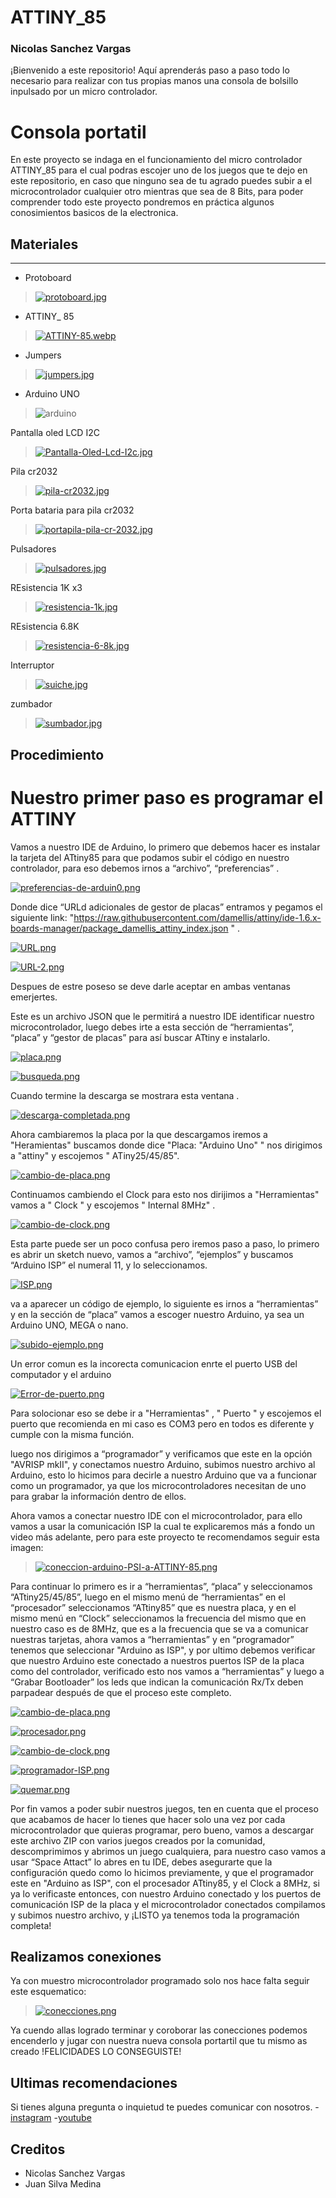 # ATTINY_85

### Nicolas Sanchez Vargas 
¡Bienvenido a este repositorio! Aquí aprenderás paso a paso todo lo necesario para realizar con tus propias manos una consola de bolsillo inpulsado por un micro controlador.


# Consola portatil

En este proyecto se indaga en el funcionamiento del micro controlador ATTINY_85 para el cual podras escojer uno de los juegos que te dejo en este repositorio, en caso que ninguno sea de tu agrado puedes subir a el microcontrolador cualquier otro mientras que sea de 8 Bits, para poder comprender todo este proyecto pondremos en práctica algunos conosimientos basicos de la electronica.

## Materiales
-------------
- Protoboard
>[![protoboard.jpg](https://i.postimg.cc/BnbD4JMd/protoboard.jpg)](https://postimg.cc/w1K3kYKV)

- ATTINY_ 85
>[![ATTINY-85.webp](https://i.postimg.cc/MGyG842C/ATTINY-85.webp)](https://postimg.cc/zLGNCxf7)

- Jumpers
>[![jumpers.jpg](https://i.postimg.cc/fWFQBK1m/jumpers.jpg)](https://postimg.cc/3Wgqwg8x)

- Arduino UNO 
>![arduino](https://user-images.githubusercontent.com/79547422/206583391-c520780f-7c52-415b-9109-3f37045955c3.JPG)

Pantalla oled LCD I2C
>[![Pantalla-Oled-Lcd-I2c.jpg](https://i.postimg.cc/h4JTkDZ6/Pantalla-Oled-Lcd-I2c.jpg)](https://postimg.cc/Hjgr5gg9)

Pila cr2032
>[![pila-cr2032.jpg](https://i.postimg.cc/W3ccsb68/pila-cr2032.jpg)](https://postimg.cc/QBmybDzK)

Porta bataria para pila cr2032
>[![portapila-pila-cr-2032.jpg](https://i.postimg.cc/Nfk64Nzj/portapila-pila-cr-2032.jpg)](https://postimg.cc/bsdSYRP7)

Pulsadores
>[![pulsadores.jpg](https://i.postimg.cc/NfrsvMXy/pulsadores.jpg)](https://postimg.cc/2VrR4C2m)

REsistencia 1K x3
>[![resistencia-1k.jpg](https://i.postimg.cc/g2zGXK5h/resistencia-1k.jpg)](https://postimg.cc/svNkb53f)

REsistencia 6.8K
>[![resistencia-6-8k.jpg](https://i.postimg.cc/hvBkFDRm/resistencia-6-8k.jpg)](https://postimg.cc/34tSmHRr)

Interruptor
>[![suiche.jpg](https://i.postimg.cc/3xcz8CHY/suiche.jpg)](https://postimg.cc/w1DwFNvG)

zumbador
>[![sumbador.jpg](https://i.postimg.cc/YqmdNKcK/sumbador.jpg)](https://postimg.cc/TpfjGsYC)

Procedimiento
-------------

 # Nuestro primer paso es programar el ATTINY

Vamos a nuestro IDE de Arduino, lo primero que debemos hacer es instalar la tarjeta del ATtiny85 para que podamos subir el código en nuestro controlador, para eso debemos irnos a “archivo”, “preferencias” .

[![preferencias-de-arduin0.png](https://i.postimg.cc/bJPZWLcV/preferencias-de-arduin0.png)](https://postimg.cc/nsdVQ4Lq)

Donde dice “URLd adicionales de gestor de placas” entramos y pegamos el siguiente link: "https://raw.githubusercontent.com/damellis/attiny/ide-1.6.x-boards-manager/package_damellis_attiny_index.json " .

[![URL.png](https://i.postimg.cc/fR4D8yhB/URL.png)](https://postimg.cc/zVksBJvg)

[![URL-2.png](https://i.postimg.cc/9fL3HFv3/URL-2.png)](https://postimg.cc/8FfXhDpw)

Despues de estre poseso se deve darle aceptar en ambas ventanas emerjertes.

Este es un archivo JSON que le permitirá a nuestro IDE identificar nuestro microcontrolador, luego debes irte a esta sección de “herramientas”, “placa” y “gestor de placas” para así buscar ATtiny e instalarlo.

[![placa.png](https://i.postimg.cc/FsvQSqbB/placa.png)](https://postimg.cc/0rV3RVBY)

[![busqueda.png](https://i.postimg.cc/RFtj6QWm/busqueda.png)](https://postimg.cc/Ppt60DbV)

Cuando termine la descarga se mostrara esta ventana .

[![descarga-completada.png](https://i.postimg.cc/DwDjr4kw/descarga-completada.png)](https://postimg.cc/BjTBs6nr)


 Ahora cambiaremos la placa por la que descargamos iremos a  "Heramientas" buscamos donde dice "Placa: "Arduino Uno" " nos dirigimos a "attiny" y escojemos " ATiny25/45/85".

 [![cambio-de-placa.png](https://i.postimg.cc/43fvqzC5/cambio-de-placa.png)](https://postimg.cc/v4K66xZg)

Continuamos cambiendo el Clock para esto nos dirijimos a "Herramientas" vamos a " Clock " y escojemos " Internal 8MHz" .

[![cambio-de-clock.png](https://i.postimg.cc/0yQ24QWS/cambio-de-clock.png)](https://postimg.cc/xcw2J0Sj)



Esta parte puede ser un poco confusa pero iremos paso a paso, lo primero es abrir un sketch nuevo, vamos a “archivo”, “ejemplos” y buscamos “Arduino ISP” el numeral 11, y lo seleccionamos.

[![ISP.png](https://i.postimg.cc/nrN5H3KB/ISP.png)](https://postimg.cc/JHcKxc2z)

 va a aparecer un código de ejemplo, lo siguiente es irnos a “herramientas” y en la sección de “placa” vamos a escoger nuestro Arduino, ya sea un Arduino UNO, MEGA o nano.
 
 [![subido-ejemplo.png](https://i.postimg.cc/SsPqM77N/subido-ejemplo.png)](https://postimg.cc/XG9TM5zT)

 Un error comun es la incorecta comunicacion enrte el puerto USB del computador y el arduino

 [![Error-de-puerto.png](https://i.postimg.cc/SNNj8Dhk/Error-de-puerto.png)](https://postimg.cc/QVwXZgCy)

 Para solocionar eso se debe ir a "Herramientas" , " Puerto " y escojemos el puerto que recomienda en mi caso es COM3 pero en todos es diferente y cumple con la misma función.

  luego nos dirigimos a “programador” y verificamos que este en la opción "AVRISP mkII", y conectamos nuestro Arduino, subimos nuestro archivo al Arduino, esto lo hicimos para decirle a nuestro Arduino que va a funcionar como un programador, ya que los microcontroladores necesitan de uno para grabar la información dentro de ellos.

Ahora vamos a conectar nuestro IDE con el microcontrolador, para ello vamos a usar la comunicación ISP la cual te explicaremos más a fondo un video más adelante, pero para este proyecto te recomendamos seguir esta imagen:

>[![coneccion-arduino-PSI-a-ATTINY-85.png](https://i.postimg.cc/BnKvW8v5/coneccion-arduino-PSI-a-ATTINY-85.png)](https://postimg.cc/Snm4CxCj)

Para continuar lo primero es ir a “herramientas”, “placa” y seleccionamos “ATtiny25/45/85”, luego en el mismo menú de “herramientas” en el “procesador” seleccionamos “ATtiny85” que es nuestra placa, y en el mismo menú en “Clock” seleccionamos la frecuencia del mismo que en nuestro caso es de 8MHz, que es a la frecuencia que se va a comunicar nuestras tarjetas, ahora vamos a “herramientas” y en “programador” tenemos que seleccionar "Arduino as ISP", y por ultimo debemos verificar que nuestro Arduino este conectado a nuestros puertos ISP  de la placa como del controlador, verificado esto nos vamos a “herramientas” y luego a “Grabar Bootloader” los leds que indican la comunicación Rx/Tx deben parpadear después de que el proceso este completo.

 [![cambio-de-placa.png](https://i.postimg.cc/43fvqzC5/cambio-de-placa.png)](https://postimg.cc/v4K66xZg)

[![procesador.png](https://i.postimg.cc/sfZqDR8h/procesador.png)](https://postimg.cc/K4xJJCmG)

[![cambio-de-clock.png](https://i.postimg.cc/0yQ24QWS/cambio-de-clock.png)](https://postimg.cc/xcw2J0Sj)

[![programador-ISP.png](https://i.postimg.cc/8P7RV1n2/programador-ISP.png)](https://postimg.cc/JGWDNW8x)

[![quemar.png](https://i.postimg.cc/JnNL0D4G/quemar.png)](https://postimg.cc/gX25B0hW)

Por fin vamos a poder subir nuestros juegos, ten en cuenta que el proceso que acabamos de hacer lo tienes que hacer solo una vez por cada microcontrolador que quieras programar, pero bueno, vamos a descargar este archivo ZIP con varios juegos creados por la comunidad, descomprimimos y abrimos un juego cualquiera, para nuestro caso vamos a usar “Space Attact” lo abres en tu IDE, debes asegurarte que la configuración quedo como lo hicimos previamente, y que el programador este en "Arduino as ISP", con el procesador ATtiny85, y el Clock a 8MHz, si ya lo verificaste entonces, con nuestro Arduino conectado y los puertos de comunicación ISP de la placa y el microcontrolador conectados compilamos y subimos nuestro archivo, y ¡LISTO ya tenemos toda la programación completa!

## Realizamos conexiones

Ya con muestro microcontrolador programado solo nos hace falta seguir este esquematico:

>[![conecciones.png](https://i.postimg.cc/W1tSvXsQ/conecciones.png)](https://postimg.cc/w18D55yV)

Ya cuendo allas logrado terminar y coroborar las conecciones podemos encenderlo y jugar con nuestra nueva consola portartil que tu mismo as creado !FELICIDADES LO CONSEGUISTE!


Ultimas recomendaciones 
-------------
Si tienes alguna pregunta o inquietud te puedes comunicar con nosotros.
-[instagram](https://www.instagram.com/zicam_tecnologia/)
-[youtube](https://www.youtube.com/@zicamtech)



## Creditos
- Nicolas Sanchez Vargas
- Juan Silva Medina
